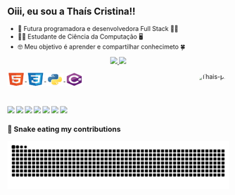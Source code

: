 ## Oiii, eu sou a Thaís Cristina!!


- 🔮 Futura programadora e desenvolvedora Full Stack 👩‍💻​
- 🧑‍🎓​ Estudante de Ciência da Computação 🖥​
- 🤓​ Meu objetivo é aprender e compartilhar conhecimeto 🍀​

<div align="center">
  <a href="https://github.com/thaaismoura">
  <img height="180em" src="https://github-readme-stats.vercel.app/api?username=thaaismoura&show_icons=true&theme=panda&include_all_commits=true&count_private=true"/>
  <img height="180em" src="https://github-readme-stats.vercel.app/api/top-langs/?username=thaaismoura&layout=compact&langs_count=7&theme=panda"/>
</div>
  
  <div style="display: inline_block"><br>
  <img align="center" alt="Thais-HTML" height="30" width="40" src="https://raw.githubusercontent.com/devicons/devicon/master/icons/html5/html5-original.svg">
  <img align="center" alt="Thais-CSS" height="30" width="40" src="https://raw.githubusercontent.com/devicons/devicon/master/icons/css3/css3-original.svg">
  <img align="center" alt="Thais-Python" height="30" width="40" src="https://raw.githubusercontent.com/devicons/devicon/master/icons/python/python-original.svg">
   <img align="center" alt="Thais-Csharp" height="30" width="40" src="https://raw.githubusercontent.com/devicons/devicon/master/icons/csharp/csharp-original.svg">
  <img align="right" alt="Thais-pic" height="150" style="border-radius:50px;" <img src="https://i.ibb.co/52P2TTT/4.png" alt="4" border="0"></a><br /><a target='_blank' href='https://pt-br.imgbb.com/'></a><br/>
</div>
  
  ##
<div> 
  <a href="https://web.whatsapp.com/contate.me/thaismoura" target="_blank"><img src="https://img.shields.io/badge/-WhatsApp-%32CD32?style=for-the-badge&logo=whatsapp&logoColor=white" target="_blank"></a>
  <a href="https://www.facebook.com/thaiisinhaa" target="_blank"><img src="https://img.shields.io/badge/facebook-0000CD?.svg?&style=for-the-badge&logo=facebook&logoColor=white"></a>
  <a href="https://instagram.com/thaiscristina_am" target="_blank"><img src="https://img.shields.io/badge/-Instagram-%23E4405F?style=for-the-badge&logo=instagram&logoColor=white" target="_blank"></a>
   <a href="https://discord.com/channels/@me" target="_blank"><img src="https://img.shields.io/badge/Discord-7289DA?style=for-the-badge&logo=discord&logoColor=white" target="_blank"></a> 
  <a href = "mailto:thais.k.1101@gmail.com"><img src="https://img.shields.io/badge/-Gmail-FF0000?style=for-the-badge&logo=gmail&logoColor=white" target="_blank"></a>
  <a href="https://twitter.com/Thaais1101" target="_blank"><img src="https://img.shields.io/badge/Twitter-4169E1?.svg?&style=for-the-badge&logo=twitter&logoColor=white"></a> 
   <a href="https://github.com/thaaismoura/" target="_blank"><img src="https://img.shields.io/badge/-Github-%23333?style=for-the-badge&logo=github&logoColor=white" target="_blank"></a> 
  
 ### 🐍 Snake eating my contributions
<picture>
  <source media="(prefers-color-scheme: dark)" srcset="https://raw.githubusercontent.com/thaaismoura/thaaismoura/output/github-contribution-grid-snake-dark.svg">
  <source media="(prefers-color-scheme: light)" srcset="https://raw.githubusercontent.com/thaaismoura/thaaismoura/output/github-contribution-grid-snake.svg">
  <img alt="Snake animation" src="https://raw.githubusercontent.com/thaaismoura/thaaismoura/output/github-contribution-grid-snake.svg">
</picture>







  </div>
